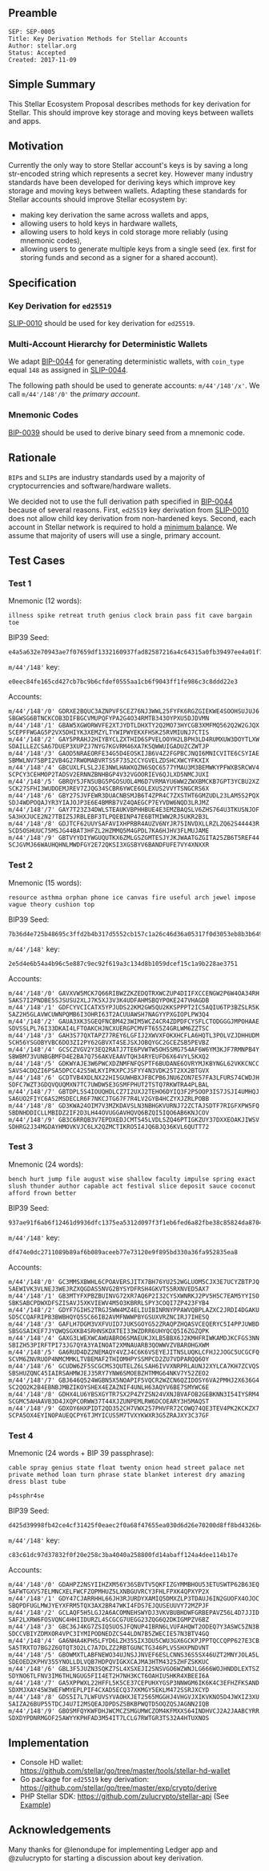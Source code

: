 ## Preamble

```
SEP: SEP-0005
Title: Key Derivation Methods for Stellar Accounts
Author: stellar.org
Status: Accepted
Created: 2017-11-09
```

## Simple Summary
This Stellar Ecosystem Proposal describes methods for key derivation for Stellar. This should improve key storage and moving keys between wallets and apps.

## Motivation
Currently the only way to store Stellar account's keys is by saving a long str-encoded string which represents a secret key. However many industry standards have been developed for deriving keys which improve key storage and moving keys between wallets. Adapting these standards for Stellar accounts should improve Stellar ecosystem by:
* making key derivation the same across wallets and apps,
* allowing users to hold keys in hardware wallets,
* allowing users to hold keys in cold storage more reliably (using mnemonic codes),
* allowing users to generate multiple keys from a single seed (ex. first for storing funds and second as a signer for a shared account).

## Specification

### Key Derivation for `ed25519`

[SLIP-0010](https://github.com/satoshilabs/slips/blob/master/slip-0010.md) should be used for key derivation for `ed25519`.

### Multi-Account Hierarchy for Deterministic Wallets

We adapt [BIP-0044](https://github.com/bitcoin/bips/blob/master/bip-0044.mediawiki) for generating deterministic wallets, with `coin_type` equal `148` as assigned in [SLIP-0044](https://github.com/satoshilabs/slips/blob/master/slip-0044.md).

The following path should be used to generate accounts: `m/44'/148'/x'`. We call `m/44'/148'/0'` the _primary account_.

### Mnemonic Codes

[BIP-0039](https://github.com/bitcoin/bips/blob/master/bip-0039.mediawiki) should be used to derive binary seed from a mnemonic code.

## Rationale
`BIP`s and `SLIP`s are industry standards used by a majority of cryptocurrencies and software/hardware wallets.

We decided not to use the full derivation path specified in [BIP-0044](https://github.com/bitcoin/bips/blob/master/bip-0044.mediawiki) because of several reasons. First, `ed25519` key derivation from [SLIP-0010](https://github.com/satoshilabs/slips/blob/master/slip-0010.md) does not allow child key derivation from non-hardened keys. Second, each account in Stellar network is required to hold a [minimum balance](https://www.stellar.org/developers/guides/concepts/fees.html). We assume that majority of users will use a single, primary account.

## Test Cases

### Test 1

Mnemonic (12 words):
```
illness spike retreat truth genius clock brain pass fit cave bargain toe
```
BIP39 Seed:
```
e4a5a632e70943ae7f07659df1332160937fad82587216a4c64315a0fb39497ee4a01f76ddab4cba68147977f3a147b6ad584c41808e8238a07f6cc4b582f186
```
`m/44'/148'` key:
```
e0eec84fe165cd427cb7bc9b6cfdef0555aa1cb6f9043ff1fe986c3c8ddd22e3
```
Accounts:
```
m/44'/148'/0' GDRXE2BQUC3AZNPVFSCEZ76NJ3WWL25FYFK6RGZGIEKWE4SOOHSUJUJ6 SBGWSG6BTNCKCOB3DIFBGCVMUPQFYPA2G4O34RMTB343OYPXU5DJDVMN
m/44'/148'/1' GBAW5XGWORWVFE2XTJYDTLDHXTY2Q2MO73HYCGB3XMFMQ562Q2W2GJQX SCEPFFWGAG5P2VX5DHIYK3XEMZYLTYWIPWYEKXFHSK25RVMIUNJ7CTIS
m/44'/148'/2' GAY5PRAHJ2HIYBYCLZXTHID6SPVELOOYH2LBPH3LD4RUMXUW3DOYTLXW SDAILLEZCSA67DUEP3XUPZJ7NYG7KGVRM46XA7K5QWWUIGADUZCZWTJP
m/44'/148'/3' GAOD5NRAEORFE34G5D4EOSKIJB6V4Z2FGPBCJNQI6MNICVITE6CSYIAE SBMWLNV75BPI2VB4G27RWOMABVRTSSF7352CCYGVELZDSHCXWCYFKXIX
m/44'/148'/4' GBCUXLFLSL2JE3NWLHAWXQZN6SQC6577YMAU3M3BEMWKYPFWXBSRCWV4 SCPCY3CEHMOP2TADSV2ERNNZBNHBGP4V32VGOORIEV6QJLXD5NMCJUXI
m/44'/148'/5' GBRQY5JFN5UBG5PGOSUOL4M6D7VRMAYU6WW2ZWXBMCKB7GPT3YCBU2XZ SCK27SFHI3WUDOEMJREV7ZJQG34SCBR6YWCE6OLEXUS2VVYTSNGCRS6X
m/44'/148'/6' GBY27SJVFEWR3DUACNBSMJB6T4ZPR4C7ZXSTHT6GMZUDL23LAM5S2PQX SDJ4WDPOQAJYR3YIAJOJP3E6E4BMRB7VZ4QAEGCP7EYVDW6NQD3LRJMZ
m/44'/148'/7' GAY7T23Z34DWLSTEAUKVBPHHBUE4E3EMZBAQSLV6ZHS764U3TKUSNJOF SA3HXJUCE2N27TBIZ5JRBLEBF3TLPQEBINP47E6BTMIWW2RJ5UKR2B3L
m/44'/148'/8' GDJTCF62UUYSAFAVIXHPRBR4AUZV6NYJR75INVDXLLRZLZQ62S44443R SCD5OSHUUC75MSJG44BAT3HFZL2HZMMQ5M4GPDL7KA6HJHV3FLMUJAME
m/44'/148'/9' GBTVYYDIYWGUQUTKX6ZMLGSZGMTESJYJKJWAATGZGITA25ZB6T5REF44 SCJGVMJ66WAUHQHNLMWDFGY2E72QKSI3XGSBYV6BANDFUFE7VY4XNXXR
```

### Test 2

Mnemonic (15 words):
```
resource asthma orphan phone ice canvas fire useful arch jewel impose vague theory cushion top
```
BIP39 Seed:
```
7b36d4e725b48695c3ffd2b4b317d5552cb157c1a26c46d36a05317f0d3053eb8b3b6496ba39ebd9312d10e3f9937b47a6790541e7c577da027a564862e92811
```
`m/44'/148'` key:
```
2e5d4e6b54a4b96c5e887c9ec92f619a3c134d8b1059dcef15c1a9b228ae3751
```
Accounts:
```
m/44'/148'/0' GAVXVW5MCK7Q66RIBWZZKZEDQTRXWCZUP4DIIFXCCENGW2P6W4OA34RH SAKS7I2PNDBE5SJSUSU2XLJ7K5XJ3V3K4UDFAHMSBQYPOKE247VHAGDB
m/44'/148'/1' GDFCYVCICATX5YPJUDS22KM2GW5QU2KKSPPPT2IC5AQIU6TP3BZSLR5K SAZ2H5GLAVWCUWNPQMB6I3OHRI63T2ACUUAWSH7NAGYYPXGIOPLPW3Q4
m/44'/148'/2' GAUA3XK3SGEQFNCBM423WIM5WCZ4CR4ZDPDFCYSFLCTODGGGJMPOHAAE SDVSSLPL76I33DKAI4LFTOAKCHJNCXUERGPCMVFT655Z4GRLWM6ZZTSC
m/44'/148'/3' GAH3S77QXTAPZ77REY6LGFIJ2XWVXFOKXHCFLA6HQTL3POLVZJDHHUDM SCH56YSGOBYVBC6DO3ZI2PY62GBVXT4SEJSXJOBQYGC2GCEZSB5PEVBZ
m/44'/148'/4' GCSCZVGV2Y3EQ2RATJ7TE6PVWTW5OH5SMG754AF6W6YM3KJF7RMNPB4Y SBWBM73VUNBGBMFD4E2BA7Q756AKVEAAVTQH34RYEUFD6X64VYL5KXQ2
m/44'/148'/5' GDKWYAJE3W6PWCXDZNMFNFQSPTF6BUDANE6OVRYMJKBYNGL62VKKCNCC SAVS4CDQZI6PSA5DPCC42S5WLKYIPKXPCJSFYY4N3VDK25T2XX2BTGVX
m/44'/148'/6' GCDTVB4XDLNX22HI5GUWHBXJFBCPB6JNU6ZON7E57FA3LFURS74CWDJH SDFC7WZT3GDQVQUQMXN7TC7UWDW5E3GSMFPHUT2TSTQ7RKWTRA4PLBAL
m/44'/148'/7' GBTDPL5S4IOUQHDLCZ7I2UXJ2TEHO6DYIQ3F2P5OOP3IS7JSJI4UMHQJ SA6UO2FIYC6AS2MSDECLR6F7NKCJTG67F7R4LV2GYB4HCZYXJZRLPOBB
m/44'/148'/8' GD3KWA24OIM7V3MZKDAVSLN3NBHGKVURNJ72ZCTAJSDTF7RIGFXPW5FQ SBDNHDDICLLMBIDZ2IF2D3LH44OVUGGAVHQVQ6BZQI5IQO6AB6KNJCOV
m/44'/148'/9' GB3C6RRQB3V7EPDXEDJCMTS45LVDLSZQ46PTIGKZUY37DXXEOAKJIWSV SDHRG2J34MGDAYHMOVKVJC6LX2QZMCTIKRO5I4JQ6BJQ36KVL6QUTT72
```

### Test 3

Mnemonic (24 words):
```
bench hurt jump file august wise shallow faculty impulse spring exact slush thunder author capable act festival slice deposit sauce coconut afford frown better
```
BIP39 Seed:
```
937ae91f6ab6f12461d9936dfc1375ea5312d097f3f1eb6fed6a82fbe38c85824da8704389831482db0433e5f6c6c9700ff1946aa75ad8cc2654d6e40f567866
```
`m/44'/148'` key:
```
df474e0dc2711089b89af6b089aceeb77e73120e9f895bd330a36fa952835ea8
```
Accounts:
```
m/44'/148'/0' GC3MMSXBWHL6CPOAVERSJITX7BH76YU252WGLUOM5CJX3E7UCYZBTPJQ SAEWIVK3VLNEJ3WEJRZXQGDAS5NVG2BYSYDFRSH4GKVTS5RXNVED5AX7
m/44'/148'/1' GB3MTYFXPBZBUINVG72XR7AQ6P2I32CYSXWNRKJ2PV5H5C7EAM5YYISO SBKSABCPDWXDFSZISAVJ5XKVIEWV4M5O3KBRRLSPY3COQI7ZP423FYB4
m/44'/148'/2' GDYF7GIHS2TRGJ5WW4MZ4ELIUIBINRNYPPAWVQBPLAZXC2JRDI4DGAKU SD5CCQAFRIPB3BWBHQYQ5SC66IB2AVMFNWWPBYGSUXVRZNCIRJ7IHESQ
m/44'/148'/3' GAFLH7DGM3VXFVUID7JUKSGOYG52ZRAQPZHQASVCEQERYC5I4PPJUWBD SBSGSAIKEF7JYQWQSGXKB4SRHNSKDXTEI33WZDRR6UHYQCQ5I6ZGZQPK
m/44'/148'/4' GAXG3LWEXWCAWUABRO6SMAEUKJXLB5BBX6J2KMHFRIWKAMDJKCFGS3NN SBIZH53PIRFTPI73JG7QYA3YAINOAT2XMNAUARB3QOWWVZVBAROHGXWM
m/44'/148'/5' GA6RUD4DZ2NEMAQY4VZJ4C6K6VSEYEJITNSLUQKLCFHJ2JOGC5UCGCFQ SCVM6ZNVRUOP4NMCMMKLTVBEMAF2THIOMHPYSSMPCD2ZU7VDPARQQ6OY
m/44'/148'/6' GCUDW6ZF5SCGCMS3QUTELZ6LSAH6IVVXNRPRLAUNJ2XYLCA7KH7ZCVQS SBSHUZQNC45IAIRSAHMWJEJ35RY7YNW6SMOEBZHTMMG64NKV7Y52ZEO2
m/44'/148'/7' GBJ646Q524WGBN5X5NOAPIF5VQCR2WZCN6QZIDOSY6VA2PMHJ2X636G4 SC2QO2K2B4EBNBJMBZIKOYSHEX4EZAZNIF4UNLH63AQYV6BE7SMYWC6E
m/44'/148'/8' GDHX4LU6YBSXGYTR7SX2P4ZYZSN24VXNJBVAFOB2GEBKNN3I54IYSRM4 SCGMC5AHAAVB3D4JXQPCORWW37T44XJZUNPEMLRW6DCOEARY3H5MAQST
m/44'/148'/9' GDXOY6HXPIDT2QD352CH7VWX257PHVFR72COWQ74QE3TEV4PK2KCKZX7 SCPA5OX4EYINOPAUEQCPY6TJMYICUS5M7TVXYKWXR3G5ZRAJXY3C37GF
```

### Test 4

Mnemonic (24 words + BIP 39 passphrase):
```
cable spray genius state float twenty onion head street palace net private method loan turn phrase state blanket interest dry amazing dress blast tube

p4ssphr4se
```
BIP39 Seed:
```
d425d39998fb42ce4cf31425f0eaec2f0a68f47655ea030d6d26e70200d8ff8bd4326b4bdf562ea8640a1501ae93ccd0fd7992116da5dfa24900e570a742a489
```
`m/44'/148'` key:
```
c83c61dc97d37832f0f20e258c3ba4040a258800fd14abaff124a4dee114b17e
```
Accounts:
```
m/44'/148'/0' GDAHPZ2NSYIIHZXM56Y36SBVTV5QKFIZGYMMBHOU53ETUSWTP62B63EQ SAFWTGXVS7ELMNCXELFWCFZOPMHUZ5LXNBGUVRCY3FHLFPXK4QPXYP2X
m/44'/148'/1' GDY47CJARRHHL66JH3RJURDYXAMIQ5DMXZLP3TDAUJ6IN2GUOFX4OJOC SBQPDFUGLMWJYEYXFRM5TQX3AX2BR47WKI4FDS7EJQUSEUUVY72MZPJF
m/44'/148'/2' GCLAQF5H5LGJ2A6ACOMNEHSWYDJ3VKVBUBHDWFGRBEPAVZ56L4D7JJID SAF2LXRW6FOSVQNC4HHIIDURZL4SCGCG7UEGG23ZQG6Q2DKIGMPZV6BZ
m/44'/148'/3' GBC36J4KG7ZSIQ5UOSJFQNUP4IBRN6LVUFAHQWT2ODEQ7Y3ASWC5ZN3B SDCCVBIYZDMXOR4VPC3IYMIPODNEDZCS44LDN7B5ZWECIE57N3BTV4GQ
m/44'/148'/4' GA6NHA4KPH5LFYD6LZH35SIX3DU5CWU3GX6GCKPJPPTQCCQPP627E3CB SA5TRXTO7BG2Z6QTQT3O2LC7A7DLZZ2RBTGUNCTG346PLVSSHXPNDVNT
m/44'/148'/5' GBOWMXTLABFNEWO34UJNSJJNVEF6ESLCNNS36S5SX46UZT2MNYJOLA5L SDEOED2KPHV355YNOLLDLVQB7HDPQVIGKXCAJMA3HTM4325ZHFZSKKUC
m/44'/148'/6' GBL3F5JUZN3SQKZ7SL4XSXEJI2SNSVGO6WZWNJLG666WOJHNDDLEXTSZ SDYNO6TLFNV3IM6THLNGUG5FII4ET2H7NH3KCT6OAHIUSHKR4XBEEI6A
m/44'/148'/7' GA5XPPWXL22HFFL5K5CE37CEPUHXYGSP3NNWGM6IK6K4C3EFHZFKSAND SDXMJXAY45W3WEFWMYEPLPIF4CXAD5ECQ37XKMGY5EKLM472SSRJXCYD
m/44'/148'/8' GDS5I7L7LWFUVSYVAOHXJET2565MGGHJ4VHGVJXIKVKNO5D4JWXIZ3XU SAIZA26BUP55TDCJ4U7I2MSQEAJDPDSZSBKBPWQTD5OQZQSJAGNN2IQB
m/44'/148'/9' GBOSMFQYKWFDHJWCMCZSMGUMWCZOM4KFMXXS64INDHVCJ2A2JAABCYRR SDXDYPDNRMGOF25AWYYKPHFAD3M54IT7LCLG7RWTGR3TS32A4HTUXNOS
```

## Implementation
* Console HD wallet: https://github.com/stellar/go/tree/master/tools/stellar-hd-wallet
* Go package for `ed25519` key derivation: https://github.com/stellar/go/tree/master/exp/crypto/derive
* PHP Stellar SDK: https://github.com/zulucrypto/stellar-api (See [Example](https://github.com/zulucrypto/stellar-api/blob/master/examples/mnemonic-address.php))

## Acknowledgements
Many thanks for @lenondupe for implementing Ledger app and @zulucrypto for starting a discussion about key derivation.
